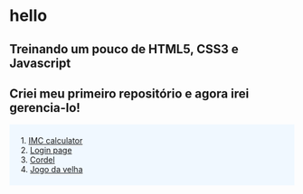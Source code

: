 # hello
## Treinando um pouco de HTML5, CSS3 e Javascript <br>
## Criei meu primeiro repositório e agora irei gerencia-lo!

<div style="background-color: #f0f8ff; padding: 20px;">
1. <a href="https://conradogui.github.io/hello/treinandopt1/index.html">IMC calculator</a> <br>
2. <a href="https://conradogui.github.io/own-projects/pro1/index.html">Login page</a> <br>
3. <a href="https://conradogui.github.io/own-projects/pro2/">Cordel</a> <br>
4. <a href="https://conradogui.github.io/own-projects/pro3/">Jogo da velha</a> <br>
</div> 
 
